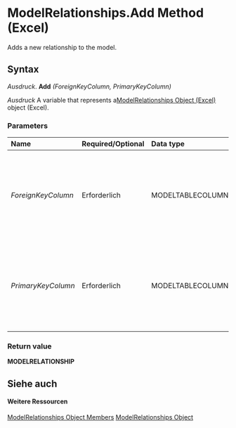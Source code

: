 
# ModelRelationships.Add Method (Excel)

Adds a new relationship to the model.


## Syntax

 _Ausdruck_. **Add** _(ForeignKeyColumn,_ _PrimaryKeyColumn)_

 _Ausdruck_ A variable that represents a[ModelRelationships Object (Excel)](cd671af2-7fbc-4494-a3d0-07e9ad3e83bf.md) object (Excel).


### Parameters



|**Name**|**Required/Optional**|**Data type**|**Description**|
|:-----|:-----|:-----|:-----|
| _ForeignKeyColumn_|Erforderlich|MODELTABLECOLUMN|A [ModelTableColumn Object (Excel)](8deb1b62-c089-e0c3-0320-2d4596e8f6e3.md) object (Excel) representing the foreign key column in the table on the many side of the one-to-many relationship.|
| _PrimaryKeyColumn_|Erforderlich|MODELTABLECOLUMN|A [ModelTableColumn Object (Excel)](8deb1b62-c089-e0c3-0320-2d4596e8f6e3.md) object (Excel) representing the primary key column in the table on the one side of the one-to-many relationship.|

### Return value

 **MODELRELATIONSHIP**


## Siehe auch


#### Weitere Ressourcen


[ModelRelationships Object Members](http://msdn.microsoft.com/library/95711631-5377-ef90-5708-0890b38ffa2f%28Office.15%29.aspx)
[ModelRelationships Object](cd671af2-7fbc-4494-a3d0-07e9ad3e83bf.md)
